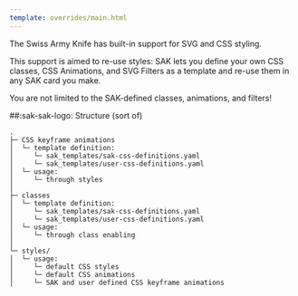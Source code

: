 ```yaml
---
template: overrides/main.html
---
```

<!-- GT/GL -->

The Swiss Army Knife has built-in support for SVG and CSS styling.

This support is aimed to re-use styles: SAK lets you define your own CSS classes, CSS Animations, and SVG Filters as a template and re-use them in any SAK card you make.

You are not limited to the SAK-defined classes, animations, and filters!

##:sak-sak-logo: Structure (sort of)
```
.
├─ CSS keyframe animations
│  └─ template definition:
│     └─ sak_templates/sak-css-definitions.yaml
│     └─ sak_templates/user-css-definitions.yaml
│  └─ usage:
│     └─ through styles
│
├─ classes
│  └─ template definition:
│     └─ sak_templates/sak-css-definitions.yaml
│     └─ sak_templates/user-css-definitions.yaml
│  └─ usage:
│     └─ through class enabling
│
└─ styles/
│  └─ usage:
│     └─ default CSS styles
│     └─ default CSS animations
│     └─ SAK and user defined CSS keyframe animations

```